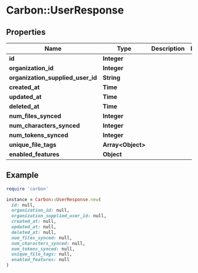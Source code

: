 # Carbon::UserResponse

## Properties

| Name | Type | Description | Notes |
| ---- | ---- | ----------- | ----- |
| **id** | **Integer** |  |  |
| **organization_id** | **Integer** |  |  |
| **organization_supplied_user_id** | **String** |  |  |
| **created_at** | **Time** |  |  |
| **updated_at** | **Time** |  |  |
| **deleted_at** | **Time** |  |  |
| **num_files_synced** | **Integer** |  |  |
| **num_characters_synced** | **Integer** |  |  |
| **num_tokens_synced** | **Integer** |  |  |
| **unique_file_tags** | **Array&lt;Object&gt;** |  |  |
| **enabled_features** | **Object** |  |  |

## Example

```ruby
require 'carbon'

instance = Carbon::UserResponse.new(
  id: null,
  organization_id: null,
  organization_supplied_user_id: null,
  created_at: null,
  updated_at: null,
  deleted_at: null,
  num_files_synced: null,
  num_characters_synced: null,
  num_tokens_synced: null,
  unique_file_tags: null,
  enabled_features: null
)
```

